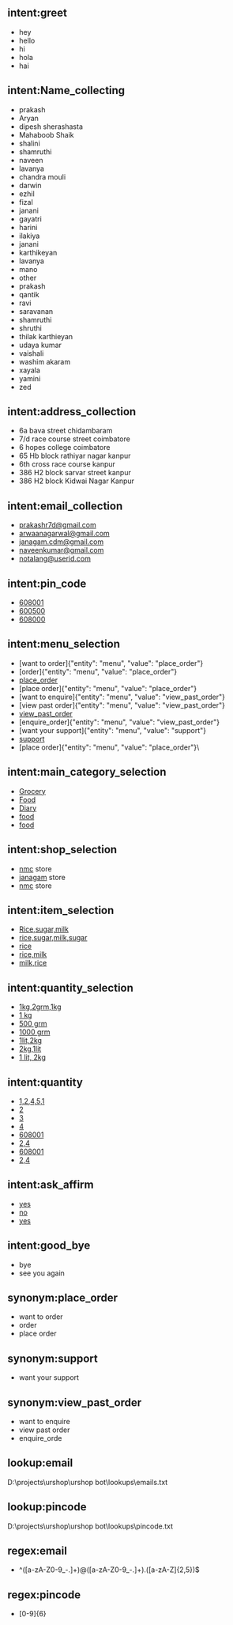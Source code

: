 ## intent:greet
- hey
- hello
- hi
- hola
- hai

## intent:Name_collecting
- prakash
- Aryan
- dipesh sherashasta
- Mahaboob Shaik
- shalini
- shamruthi
- naveen
- lavanya
- chandra mouli
- darwin
- ezhil
- fizal
- janani
- gayatri
- harini
- ilakiya
- janani
- karthikeyan
- lavanya
- mano
- other
- prakash
- qantik
- ravi
- saravanan
- shamruthi
- shruthi
- thilak karthieyan
- udaya kumar
- vaishali 
- washim akaram
- xayala
- yamini
- zed

## intent:address_collection
- 6a bava street chidambaram
- 7/d race course street coimbatore
- 6 hopes college coimbatore
- 65 Hb block rathiyar nagar kanpur
- 6th cross race course kanpur
- 386 H2 block sarvar street kanpur
- 386 H2 block Kidwai Nagar Kanpur

## intent:email_collection
- [prakashr7d@gmail.com](email)
- [arwaanagarwal@gmail.com](email)
- [janagam.cdm@gmail.com](email)
- [naveenkumar@gmail.com](email)
- [notalang@userid.com](email)

## intent:pin_code
- [608001](pincode)
- [600500](pincode)
- [608000](pincode)

## intent:menu_selection
- [want to order]{"entity": "menu", "value": "place_order"}
- [order]{"entity": "menu", "value": "place_order"}
- [place_order](menu)
- [place order]{"entity": "menu", "value": "place_order"}
- [want to enquire]{"entity": "menu", "value": "view_past_order"}
- [view past order]{"entity": "menu", "value": "view_past_order"}
- [view_past_order](menu)
- [enquire_order]{"entity": "menu", "value": "view_past_order"}
- [want your support]{"entity": "menu", "value": "support"}
- [support](menu)
- [place order]{"entity": "menu", "value": "place_order"}\

## intent:main_category_selection
- [Grocery](main_category)
- [Food](main_category)
- [Diary](main_category)
- [food](main_category)
- [food](main_category)

## intent:shop_selection
- [nmc](shop) store
- [janagam](shop) store
- [nmc](shop) store

## intent:item_selection
- [Rice,sugar,milk](item)
- [rice,sugar,milk,sugar](item)
- [rice](item)
- [rice,milk](item)
- [milk,rice](item)

## intent:quantity_selection
- [1kg,2grm,1kg](quantity_type)
- [1 kg](quantity_type)
- [500 grm](quantity_type)
- [1000 grm](quantity_type)
- [1lit,2kg](quantity_type)
- [2kg,1lit](quantity_type)
- [1 lit, 2kg](quantity_type)

## intent:quantity
- [1,2,4,5,1](quantity)
- [2](quantity)
- [3](quantity)
- [4](quantity)
- [608001](pincode)
- [2,4](quantity)
- [608001](pincode)
- [2,4](quantity)

## intent:ask_affirm
- [yes](affirm)
- [no](affirm)
- [yes](affirm)

## intent:good_bye
- bye
- see you again

## synonym:place_order
- want to order
- order
- place order

## synonym:support
- want your support

## synonym:view_past_order
- want to enquire
- view past order
- enquire_orde
## lookup:email
  D:\projects\urshop\urshop bot\lookups\emails.txt
## lookup:pincode
  D:\projects\urshop\urshop bot\lookups\pincode.txt
## regex:email
- ^([a-zA-Z0-9_\-\.]+)@([a-zA-Z0-9_\-\.]+)\.([a-zA-Z]{2,5})$

## regex:pincode
- [0-9]{6}